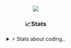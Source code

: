 <div align="center">
  
<p align="center">
  <img src="https://lanyard.cnrad.dev/api/1018290650602553364" />
</p>

### 📈Stats
<details>
    <summary> ⚡ Stats about coding.. </> </summary>
    <br/>

<!--START_SECTION:waka-->
![Code Time](http://img.shields.io/badge/Code%20Time-180%20hrs%2046%20mins-blue)

![Profile Views](http://img.shields.io/badge/Profile%20Views-0-blue)

**🐱 My GitHub Data** 

> 📦 816.5 kB Used in GitHub's Storage 
 > 
> 🏆 21 Contributions in the Year 2025
 > 
> 💼 Opted to Hire
 > 
> 📜 4 Public Repositories 
 > 
> 🔑 11 Private Repositories 
 > 
**I'm an Early 🐤** 

```text
🌞 Morning                27 commits          ██░░░░░░░░░░░░░░░░░░░░░░░   07.42 % 
🌆 Daytime                174 commits         ████████████░░░░░░░░░░░░░   47.80 % 
🌃 Evening                125 commits         █████████░░░░░░░░░░░░░░░░   34.34 % 
🌙 Night                  38 commits          ███░░░░░░░░░░░░░░░░░░░░░░   10.44 % 
```
📅 **I'm Most Productive on Sunday** 

```text
Monday                   23 commits          ██░░░░░░░░░░░░░░░░░░░░░░░   06.32 % 
Tuesday                  45 commits          ███░░░░░░░░░░░░░░░░░░░░░░   12.36 % 
Wednesday                45 commits          ███░░░░░░░░░░░░░░░░░░░░░░   12.36 % 
Thursday                 58 commits          ████░░░░░░░░░░░░░░░░░░░░░   15.93 % 
Friday                   44 commits          ███░░░░░░░░░░░░░░░░░░░░░░   12.09 % 
Saturday                 65 commits          ████░░░░░░░░░░░░░░░░░░░░░   17.86 % 
Sunday                   84 commits          ██████░░░░░░░░░░░░░░░░░░░   23.08 % 
```


📊 **This Week I Spent My Time On** 

```text
🕑︎ Time Zone: Europe/Berlin

💬 Programming Languages: 
TypeScript               8 hrs 22 mins       ██████████████░░░░░░░░░░░   54.65 % 
Other                    3 hrs 29 mins       ██████░░░░░░░░░░░░░░░░░░░   22.81 % 
Lua                      1 hr 22 mins        ██░░░░░░░░░░░░░░░░░░░░░░░   09.01 % 
JavaScript               41 mins             █░░░░░░░░░░░░░░░░░░░░░░░░   04.53 % 
Text                     23 mins             █░░░░░░░░░░░░░░░░░░░░░░░░   02.57 % 

🔥 Editors: 
VS Code                  15 hrs 19 mins      █████████████████████████   100.00 % 

🐱‍💻 Projects: 
panel.iced.ro            8 hrs 59 mins       ███████████████░░░░░░░░░░   58.66 % 
Unknown Project          4 hrs 18 mins       ███████░░░░░░░░░░░░░░░░░░   28.14 % 
server-side              40 mins             █░░░░░░░░░░░░░░░░░░░░░░░░   04.39 % 
ddasdsaa                 29 mins             █░░░░░░░░░░░░░░░░░░░░░░░░   03.26 % 
iced-project             22 mins             █░░░░░░░░░░░░░░░░░░░░░░░░   02.45 % 

💻 Operating System: 
Windows                  15 hrs 19 mins      █████████████████████████   100.00 % 
```

**I Mostly Code in JavaScript** 

```text
JavaScript               7 repos             ████████░░░░░░░░░░░░░░░░░   30.43 % 
Lua                      6 repos             ███████░░░░░░░░░░░░░░░░░░   26.09 % 
Python                   3 repos             ███░░░░░░░░░░░░░░░░░░░░░░   13.04 % 
TypeScript               2 repos             ██░░░░░░░░░░░░░░░░░░░░░░░   08.70 % 
HTML                     1 repo              █░░░░░░░░░░░░░░░░░░░░░░░░   04.35 % 
```




 Last Updated on 17/03/2025 07:39:02 UTC
<!--END_SECTION:waka-->
</details>
